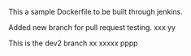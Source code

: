 This a sample Dockerfile to be built through jenkins.

Added new branch for pull request testing. xxx yy

This is the dev2 branch
xx
xxxxx
pppp
